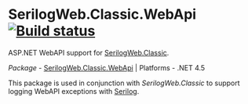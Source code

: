 # SerilogWeb.Classic.WebApi [![Build status](https://ci.appveyor.com/api/projects/status/np8pc8rde1kvj0h2/branch/master?svg=true)](https://ci.appveyor.com/project/serilog-web/classic-webapi/branch/master)

ASP.NET WebAPI support for [SerilogWeb.Classic](https://github.com/serilog-web.classic).

*Package* - <a href="https://www.nuget.org/packages/serilogweb.classic.webapi">SerilogWeb.Classic.WebApi</a> | Platforms - .NET 4.5

This package is used in conjunction with _SerilogWeb.Classic_ to support 
logging WebAPI exceptions with [Serilog](http://serilog.net).



